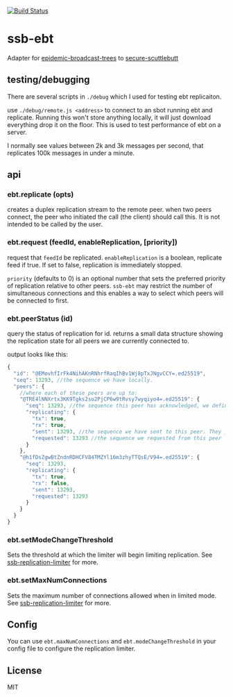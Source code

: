 [![Build Status](https://travis-ci.org/ssbc/ssb-ebt.svg?branch=master)](https://travis-ci.org/ssbc/ssb-ebt)

# ssb-ebt

Adapter for [epidemic-broadcast-trees](https://github.com/dominictarr/epidemic-broadcast-trees)
to [secure-scuttlebutt](http://scuttlebutt.nz/)


## testing/debugging

There are several scripts in `./debug` which I used for testing
ebt replicaiton.

use `./debug/remote.js <address>` to connect to an sbot running
ebt and replicate. Running this won't store anything locally,
it will just download everything drop it on the floor. This
is used to test performance of ebt on a server.

I normally see values between 2k and 3k messages per second,
that replicates 100k messages in under a minute.

## api

### ebt.replicate (opts)

creates a duplex replication stream to the remote peer.
when two peers connect, the peer who initiated the call
(the client) should call this. It is not intended to
be called by the user.

### ebt.request (feedId, enableReplication, [priority])

request that `feedId` be replicated. `enableReplication` is
a boolean, replicate feed if true. If set to false,
replication is immediately stopped.

`priority` (defaults to 0) is an optional number that sets the preferred priority of replication relative to other peers.  `ssb-ebt` may restrict the number of simultaneous connections and this enables a way to select which peers will be connected to first.

### ebt.peerStatus (id)

query the status of replication for id.
returns a small data structure showing the replication
state for all peers we are currently connected to.

output looks like this:
``` js
{
  "id": "@EMovhfIrFk4NihAKnRNhrfRaqIhBv1Wj8pTxJNgvCCY=.ed25519",
  "seq": 13293, //the sequence we have locally.
  "peers": {
    //where each of these peers are up to:
    "@TRE4lNNXrtx3KK9Tgks2so2PjCP6w9tRvsy7wyqiyo4=.ed25519": {
      "seq": 13293, //the sequence this peer has acknowledged, we definitely know they have this number.
      "replicating": {
        "tx": true,
        "rx": true,
        "sent": 13293, //the sequence we have sent to this peer. They _probably_ have this, but not gauranteed.
        "requested": 13293 //the sequence we requested from this peer
      }
    },
    "@h1fDsZgwBtZndnRDHCFV84TMZYl16m3zhyTTQsE/V94=.ed25519": {
      "seq": 13293,
      "replicating": {
        "tx": true,
        "rx": false,
        "sent": 13293,
        "requested": 13293
      }
    }
  }
}
```

### ebt.setModeChangeThreshold

Sets the threshold at which the limiter will begin limiting replication. See [ssb-replication-limiter](https://github.com/ssbc/ssb-replication-limiter) for more.

### ebt.setMaxNumConnections

Sets the maximum number of connections allowed when in limited mode. See [ssb-replication-limiter](https://github.com/ssbc/ssb-replication-limiter) for more.

## Config

You can use `ebt.maxNumConnections` and `ebt.modeChangeThreshold` in your config file to configure the replication limiter.

## License

MIT

